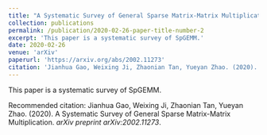 ```yaml
---
title: "A Systematic Survey of General Sparse Matrix-Matrix Multiplication"
collection: publications
permalink: /publication/2020-02-26-paper-title-number-2
excerpt: 'This paper is a systematic survey of SpGEMM.'
date: 2020-02-26
venue: 'arXiv'
paperurl: 'https://arxiv.org/abs/2002.11273'
citation: 'Jianhua Gao, Weixing Ji, Zhaonian Tan, Yueyan Zhao. (2020). A Systematic Survey of General Sparse Matrix-Matrix Multiplication. <i>arXiv preprint arXiv:2002.11273</i>.'
---
```

This paper is a systematic survey of SpGEMM.

Recommended citation: Jianhua Gao, Weixing Ji, Zhaonian Tan, Yueyan Zhao. (2020). A Systematic Survey of General Sparse Matrix-Matrix Multiplication. <i>arXiv preprint arXiv:2002.11273</i>.